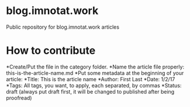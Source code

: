 # blog.imnotat.work
Public repository for blog.imnotat.work articles

How to contribute
================

*Create/Put the file in the category folder.
*Name the article file properly: this-is-the-article-name.md
*Put some metadata at the beginning of your article:
  *Title: This is the article name
  *Author: First Last
  *Date: 1/2/17
  *Tags: All tags, you want, to apply, each separated, by commas
  *Status: draft (always put draft first, it will be changed to published after being proofread)
